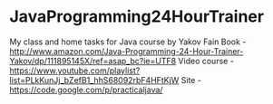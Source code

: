 # JavaProgramming24HourTrainer
My class and home tasks for Java course by Yakov Fain
Book - http://www.amazon.com/Java-Programming-24-Hour-Trainer-Yakov/dp/111895145X/ref=asap_bc?ie=UTF8
Video course - https://www.youtube.com/playlist?list=PLkKunJj_bZefB1_hhS68092rbF4HFtKjW
Site - https://code.google.com/p/practicaljava/
